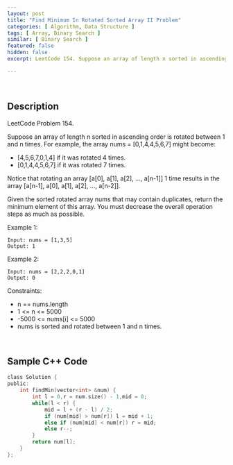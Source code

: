 ```yaml
---
layout: post
title: "Find Minimum In Rotated Sorted Array II Problem"
categories: [ Algorithm, Data Structure ]
tags: [ Array, Binary Search ]
similar: [ Binary Search ]
featured: false
hidden: false
excerpt: LeetCode 154. Suppose an array of length n sorted in ascending order is rotated between 1 and n times. 

---
```


<br />

## Description

LeetCode Problem 154.

Suppose an array of length n sorted in ascending order is rotated between 1 and n times. For example, the array nums = [0,1,4,4,5,6,7] might become:
* [4,5,6,7,0,1,4] if it was rotated 4 times.
* [0,1,4,4,5,6,7] if it was rotated 7 times.

Notice that rotating an array [a[0], a[1], a[2], ..., a[n-1]] 1 time results in the array [a[n-1], a[0], a[1], a[2], ..., a[n-2]].

Given the sorted rotated array nums that may contain duplicates, return the minimum element of this array.
You must decrease the overall operation steps as much as possible.

Example 1:
```
Input: nums = [1,3,5]
Output: 1
```

Example 2:
```
Input: nums = [2,2,2,0,1]
Output: 0
```

Constraints:
* n == nums.length
* 1 <= n <= 5000
* -5000 <= nums[i] <= 5000
* nums is sorted and rotated between 1 and n times.

<br />

## Sample C++ Code


```c
class Solution {
public:
    int findMin(vector<int> &num) {
        int l = 0,r = num.size() - 1,mid = 0;
        while(l < r) {
            mid = l + (r - l) / 2;           
            if (num[mid] > num[r]) l = mid + 1;
            else if (num[mid] < num[r]) r = mid;
            else r--;
        }
        return num[l];
    }
};
```


